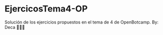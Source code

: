 # EjercicosTema4-OP
Solución de los ejercicios propuestos en el tema de 4 de OpenBotcamp. By: Deca 👨🏽‍💻
